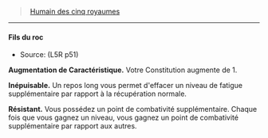 ﻿---
!GenericItem
Id: l5r_human_hd.md#fils-du-roc
ParentLink: l5r_human_hd.md#humain-des-cinq-royaumes
Name: Fils du roc
ParentName: Humain des cinq royaumes
NameLevel: 4
Source: (L5R p51)
Attributes:
  Name: Fils du roc
  Markdown: >+
    #### <!--Name-->Fils du roc<!--/Name-->


    - Source: <!--Source-->(L5R p51)<!--/Source-->


    **Augmentation de Caractéristique.** Votre Constitution augmente de 1.


    **Inépuisable.** Un repos long vous permet d'effacer un niveau de fatigue supplémentaire par rapport à la récupération normale.


    **Résistant.** Vous possédez un point de combativité supplémentaire. Chaque fois que vous gagnez un niveau, vous gagnez un point de combativité supplémentaire par rapport aux autres.

  Source: (L5R p51)
AttributesDictionary: >+
  Name: Fils du roc

  Markdown: >+

    #### <!--Name-->Fils du roc<!--/Name-->





    - Source: <!--Source-->(L5R p51)<!--/Source-->





    **Augmentation de Caractéristique.** Votre Constitution augmente de 1.





    **Inépuisable.** Un repos long vous permet d'effacer un niveau de fatigue supplémentaire par rapport à la récupération normale.





    **Résistant.** Vous possédez un point de combativité supplémentaire. Chaque fois que vous gagnez un niveau, vous gagnez un point de combativité supplémentaire par rapport aux autres.



  Source: (L5R p51)

---
> [Humain des cinq royaumes](hd_l5r_human.md)

---

#### Fils du roc

- Source: (L5R p51)

**Augmentation de Caractéristique.** Votre Constitution augmente de 1.

**Inépuisable.** Un repos long vous permet d'effacer un niveau de fatigue supplémentaire par rapport à la récupération normale.

**Résistant.** Vous possédez un point de combativité supplémentaire. Chaque fois que vous gagnez un niveau, vous gagnez un point de combativité supplémentaire par rapport aux autres.

